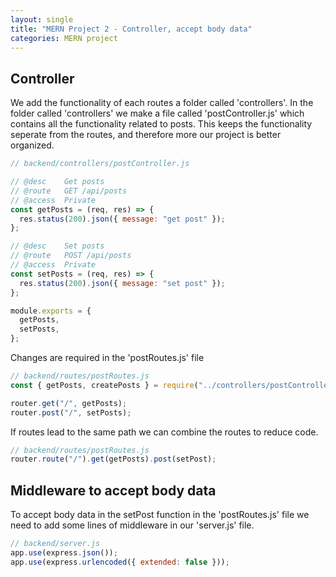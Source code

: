```yaml
---
layout: single
title: "MERN Project 2 - Controller, accept body data"
categories: MERN project
---
```


## Controller

We add the functionality of each routes a folder called 'controllers'. In the folder called 'controllers' we make a file called 'postController.js' which contains all the functionality related to posts. This keeps the functionality seperate from the routes, and therefore more our project is better organized.

```javascript
// backend/controllers/postController.js

// @desc    Get posts
// @route   GET /api/posts
// @access  Private
const getPosts = (req, res) => {
  res.status(200).json({ message: "get post" });
};

// @desc    Set posts
// @route   POST /api/posts
// @access  Private
const setPosts = (req, res) => {
  res.status(200).json({ message: "set post" });
};

module.exports = {
  getPosts,
  setPosts,
};
```

Changes are required in the 'postRoutes.js' file

```javascript
// backend/routes/postRoutes.js
const { getPosts, createPosts } = require("../controllers/postController");

router.get("/", getPosts);
router.post("/", setPosts);
```

If routes lead to the same path we can combine the routes to reduce code.

```javascript
// backend/routes/postRoutes.js
router.route("/").get(getPosts).post(setPost);
```

## Middleware to accept body data

To accept body data in the setPost function in the 'postRoutes.js' file we need to add some lines of middleware in our 'server.js' file.

```javascript
// backend/server.js
app.use(express.json());
app.use(express.urlencoded({ extended: false }));
```
